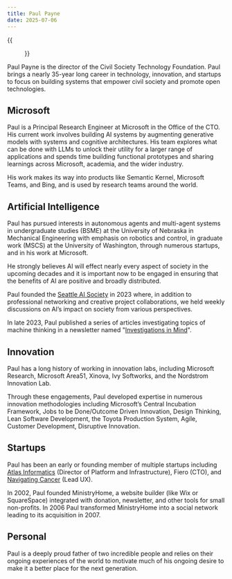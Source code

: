 ```yaml
---
title: Paul Payne
date: 2025-07-06
---
```


<div class="float-left mb-4 mr-6 no-prose mt-0 pt-0">
    {{<figure
    src="/people/paul-payne.jpg"
    alt="Paul Payne, CSTF Director"
    caption="Paul Payne, CSTF Director"
    class="max-h-80 mt-0"
    >}}
</div>

Paul Payne is the director of the Civil Society Technology Foundation. Paul brings a nearly 35-year long career in technology, innovation, and startups to focus on building systems that empower civil society and promote open technologies.

## Microsoft

Paul is a Principal Research Engineer at Microsoft in the Office of the CTO. His current work involves building AI systems by augmenting generative models with systems and cognitive architectures. His team explores what can be done with LLMs to unlock their utility for a larger range of applications and spends time building functional prototypes and sharing learnings across Microsoft, academia, and the wider industry.

His work makes its way into products like Semantic Kernel, Microsoft Teams, and Bing, and is used by research teams around the world.

## Artificial Intelligence

Paul has pursued interests in autonomous agents and multi-agent systems in undergraduate studies (BSME) at the University of Nebraska in Mechanical Engineering with emphasis on robotics and control, in graduate work (MSCS) at the University of Washington, through numerous startups, and in his work at Microsoft.

He strongly believes AI will effect nearly every aspect of society in the upcoming decades and it is important now to be engaged in ensuring that the benefits of AI are positive and broadly distributed.

Paul founded the [Seattle AI Society](https://seattleaisociety.org) in 2023 where, in addition to professional networking and creative project collaborations, we held weekly discussions on AI’s impact on society from various perspectives.

In late 2023, Paul published a series of articles investigating topics of machine thinking in a newsletter named "[Investigations in Mind](https://payne.io/posts/investigations-in-mind/)".

## Innovation

Paul has a long history of working in innovation labs, including Microsoft Research, Microsoft Area51, Xinova, Ivy Softworks, and the Nordstrom Innovation Lab.

Through these engagements, Paul developed expertise in numerous innovation methodologies including Microsoft’s Central Incubation Framework, Jobs to be Done/Outcome Driven Innovation, Design Thinking, Lean Software Development, the Toyota Production System, Agile, Customer Development, Disruptive Innovation.

## Startups

Paul has been an early or founding member of multiple startups including [Atlas Informatics](https://www.geekwire.com/2017/atlas-informatics-shut-pulling-plug-encrypted-personal-search-engine/) (Director of Platform and Infrastructure), Fiero (CTO), and [Navigating Cancer](https://www.navigatingcancer.com) (Lead UX).

In 2002, Paul founded MinistryHome, a website builder (like Wix or SquareSpace) integrated with donation, newsletter, and other tools for small non-profits. In 2006 Paul transformed MinistryHome into a social network leading to its acquisition in 2007.

## Personal

Paul is a deeply proud father of two incredible people and relies on their ongoing experiences of the world to motivate much of his ongoing desire to make it a better place for the next generation.

